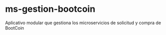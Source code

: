 # ms-gestion-bootcoin
Aplicativo modular que gestiona los microservicios de solicitud y compra de BootCoin
